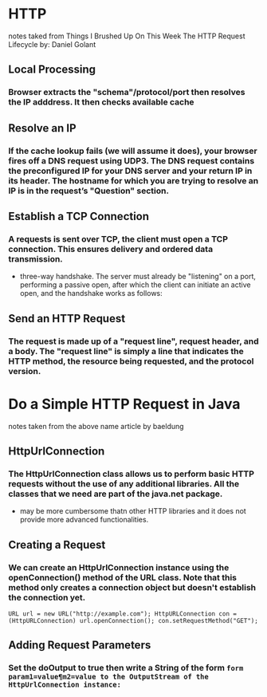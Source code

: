# HTTP
notes taked from Things I Brushed Up On This Week
The HTTP Request Lifecycle by: Daniel Golant

## Local Processing

### Browser extracts the "schema"/protocol/port then resolves the IP adddress. It then checks available cache

## Resolve an IP

### If the cache lookup fails (we will assume it does), your browser fires off a DNS request using UDP3. The DNS request contains the preconfigured IP for your DNS server and your return IP in its header. The hostname for which you are trying to resolve an IP is in the request’s "Question" section.

## Establish a TCP Connection

### A requests is sent over TCP, the client must open a TCP connection. This ensures delivery and ordered data transmission. 

-  three-way handshake. The server must already be "listening" on a port, performing a passive open, after which the client can initiate an active open, and the handshake works as follows:

## Send an HTTP Request

### The request is made up of a "request line", request header, and a body. The "request line" is simply a line that indicates the HTTP method, the resource being requested, and the protocol version.

# Do a Simple HTTP Request in Java
notes taken from the above name article by baeldung

## HttpUrlConnection

### The HttpUrlConnection class allows us to perform basic HTTP requests without the use of any additional libraries. All the classes that we need are part of the java.net package.

- may be more cumbersome thatn other HTTP libraries and it does not provide more advanced functionalities.

## Creating a Request

### We can create an HttpUrlConnection instance using the openConnection() method of the URL class. Note that this method only creates a connection object but doesn't establish the connection yet.
``URL url = new URL("http://example.com");
HttpURLConnection con = (HttpURLConnection) url.openConnection();
con.setRequestMethod("GET");``

## Adding Request Parameters

### Set the doOutput to true then write a String of the form `form param1=value¶m2=value to the OutputStream of the HttpUrlConnection instance:`